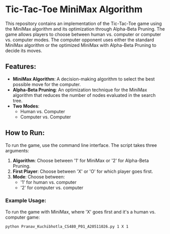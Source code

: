 # Tic-Tac-Toe MiniMax Algorithm

This repository contains an implementation of the Tic-Tac-Toe game using the MiniMax algorithm and its optimization through Alpha-Beta Pruning. The game allows players to choose between human vs. computer or computer vs. computer modes. The computer opponent uses either the standard MiniMax algorithm or the optimized MiniMax with Alpha-Beta Pruning to decide its moves.

## Features:
- **MiniMax Algorithm**: A decision-making algorithm to select the best possible move for the computer.
- **Alpha-Beta Pruning**: An optimization technique for the MiniMax algorithm that reduces the number of nodes evaluated in the search tree.
- **Two Modes**: 
  - Human vs. Computer
  - Computer vs. Computer

## How to Run:
To run the game, use the command line interface. The script takes three arguments:
1. **Algorithm**: Choose between '1' for MiniMax or '2' for Alpha-Beta Pruning.
2. **First Player**: Choose between 'X' or 'O' for which player goes first.
3. **Mode**: Choose between:
   - '1' for human vs. computer
   - '2' for computer vs. computer

### Example Usage:
To run the game with MiniMax, where 'X' goes first and it's a human vs. computer game:
```bash
python Pranav_Kuchibhotla_CS480_P01_A20511026.py 1 X 1
